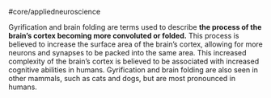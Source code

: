 #core/appliedneuroscience 

Gyrification and brain folding are terms used to describe **the process of the brain’s cortex becoming more convoluted or folded.** This process is believed to increase the surface area of the brain’s cortex, allowing for more neurons and synapses to be packed into the same area. This increased complexity of the brain’s cortex is believed to be associated with increased cognitive abilities in humans. Gyrification and brain folding are also seen in other mammals, such as cats and dogs, but are most pronounced in humans.
